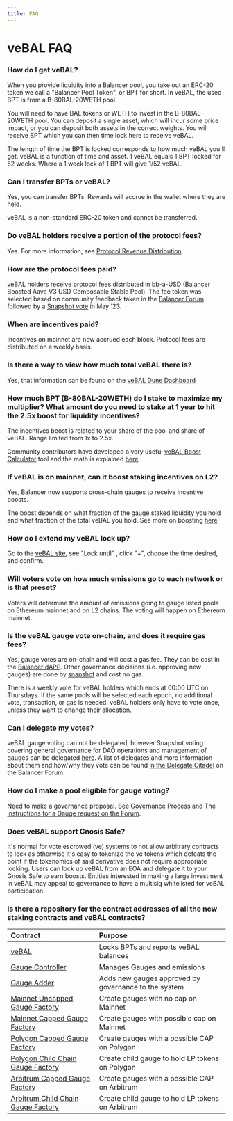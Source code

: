 ```yaml
---
title: FAQ
---
```


# veBAL FAQ

### How do I get veBAL?

When you provide liquidity into a Balancer pool, you take out an ERC-20 token we call a "Balancer Pool Token", or BPT for short. In veBAL, the used BPT is from a B-80BAL-20WETH pool.

You will need to have BAL tokens or WETH to invest in the B-80BAL-20WETH pool. You can deposit a single asset, which will incur some price impact, or you can deposit both assets in the correct weights. You will receive BPT which you can then time lock here to receive veBAL.

The length of time the BPT is locked corresponds to how much veBAL you'll get. veBAL is a function of time and asset. 1 veBAL equals 1 BPT locked for 52 weeks. Where a 1 week lock of 1 BPT will give 1/52 veBAL.

### Can I transfer BPTs or veBAL?

Yes, you can transfer BPTs. Rewards will accrue in the wallet where they are held.

veBAL is a non-standard ERC-20 token and cannot be transferred.


### Do veBAL holders receive a portion of the protocol fees? 

Yes. For more information, see [Protocol Revenue Distribution](../protocol-fees.md#uses).

### How are the protocol fees paid?

veBAL holders receive protocol fees distributed in bb-a-USD (Balancer Boosted Aave V3 USD Composable Stable Pool). The fee token was selected based on community feedback taken in the [Balancer Forum](https://forum.balancer.fi/t/rfc-change-vebal-usd-yield-component/4692#looking-for-input-8) followed by a [Snapshot vote](https://snapshot.org/#/balancer.eth/proposal/0xe9fa0968d93ab117d6ef28d139d19e5d9d728c0ed4c9581e2f7eb8c381e5ff45) in May '23.

### When are incentives paid?

Incentives on mainnet are now accrued each block. Protocol fees are distributed on a weekly basis.

### Is there a way to view how much total veBAL there is?

Yes, that information can be found on the [veBAL Dune Dashboard](https://dune.com/balancer/veBAL)

### How much BPT (B-80BAL-20WETH) do I stake to maximize my multiplier? What amount do you need to stake at 1 year to hit the 2.5x boost for liquidity incentives?

The incentives boost is related to your share of the pool and share of veBAL. Range limited from 1x to 2.5x. 

Community contributors have developed a very useful [veBAL Boost Calculator](https://balancer.tools/veBAL) tool and the math is explained [here](/reference/vebal-and-gauges/boost-calculations.html).

### If veBAL is on mainnet, can it boost staking incentives on L2?

Yes, Balancer now supports cross-chain gauges to receive incentive boosts.

The boost depends on what fraction of the gauge staked liquidity you hold and what fraction of the total veBAL you hold. See more on boosting [here](/reference/vebal-and-gauges/boost-calculations.html)

### How do I extend my veBAL lock up?

Go to the [veBAL site](https://app.balancer.fi/vebal#/ethereum/vebal), see "Lock until" , click "+", choose the time desired, and confirm.

### Will voters vote on how much emissions go to each network or is that preset?

Voters will determine the amount of emissions going to gauge listed pools on Ethereum mainnet and on L2 chains. The voting will happen on Ethereum mainnet.

### Is the veBAL gauge vote on-chain, and does it require gas fees?

Yes, gauge votes are on-chain and will cost a gas fee. They can be cast in the [Balancer dAPP](https://app.balancer.fi/#/ethereum/vebal). Other governance decisions (i.e. approving new gauges) are done by [snapshot](https://snapshot.org/#/balancer.eth) and cost no gas.

There is a weekly vote for veBAL holders which ends at 00:00 UTC on Thursdays. If the same pools will be selected each epoch, no additional vote, transaction, or gas is needed. veBAL holders only have to vote once, unless they want to change their allocation.

### Can I delegate my votes?

veBAL gauge voting can not be delegated, however Snapshot voting covering general governance for DAO operations and management of gauges can be delegated [here](https://snapshot.org/#/delegate/balancer.eth). A list of delegates and more information about them and how/why they vote can be found [in the Delegate Citadel](https://forum.balancer.fi/c/delegate-citadel/14) on the Balancer Forum.

### How do I make a pool eligible for gauge voting?

Need to make a governance proposal. See [Governance Process](../process.md) and [The instructions for a Gauge request on the Forum](https://forum.balancer.fi/t/instructions-overview/2674).

### Does veBAL support Gnosis Safe?

It's normal for vote escrowed (ve) systems to not allow arbitrary contracts to lock as otherwise it's easy to tokenize the ve tokens which defeats the point if the tokenomics of said derivative does not require appropriate locking. Users can lock up veBAL from an EOA and delegate it to your Gnosis Safe to earn boosts. Entities interested in making a large investment in veBAL may appeal to governance to have a multisig whitelisted for veBAL participation.

### Is there a repository for the contract addresses of all the new staking contracts and veBAL contracts?

| Contract                                                                                                        | Purpose                                              |
|:----------------------------------------------------------------------------------------------------------------|:-----------------------------------------------------|
| [veBAL](https://etherscan.io/tx/0xaa29cd251cdb024c415b0e13f67a0ca74fe5abc3de9a9fedd1ae26fd39be4025)             | Locks BPTs and reports veBAL balances                |
| [Gauge Controller](https://etherscan.io/address/0xC128468b7Ce63eA702C1f104D55A2566b13D3ABD)                     | Manages Gauges and emissions                         |
| [Gauge Adder](https://etherscan.io/address/0x2fFB7B215Ae7F088eC2530C7aa8E1B24E398f26a)                          | Adds new gauges approved by governance to the system |
| [Mainnet Uncapped Gauge Factory](https://etherscan.io/address/0x4e7bbd911cf1efa442bc1b2e9ea01ffe785412ec)       | Create gauges with no cap on Mainnet                 |
| [Mainnet Capped Gauge Factory](https://etherscan.io/address/0xf1665e19bc105be4edd3739f88315cc699cc5b65)         | Create gauges with possible cap on Mainnet           |
| [Polygon Capped Gauge Factory](https://etherscan.io/address/0xa98bce70c92ad2ef3288dbcd659bc0d6b62f8f13)         | Create gauges with a possible CAP on Polygon         |
| [Polygon Child Chain Gauge Factory](https://polygonscan.com/address/0x3b8ca519122cdd8efb272b0d3085453404b25bd0) | Create child gauge to hold LP tokens on Polygon      |
| [Arbitrum Capped Gauge Factory](https://etherscan.io/address/0x1c99324edc771c82a0dccb780cc7dda0045e50e7)        | Create gauges with a possible CAP on Arbitrum        |
| [Arbitrum Child Chain Gauge Factory](https://arbiscan.io/address/0xb08e16cfc07c684daa2f93c70323badb2a6cbfd)     | Create child gauge to hold LP tokens on Arbitrum     |
